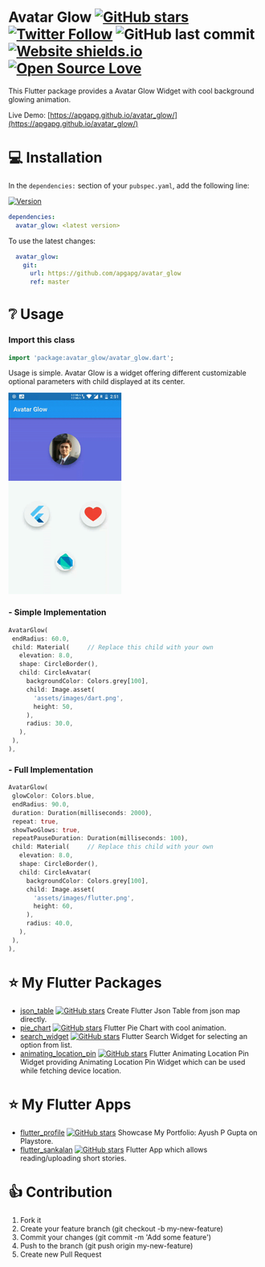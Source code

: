 # Avatar Glow [![GitHub stars](https://img.shields.io/github/stars/apgapg/avatar_glow.svg?style=social)](https://github.com/apgapg/avatar_glow) [![Twitter Follow](https://img.shields.io/twitter/url/https/@ayushpgupta.svg?style=social)](https://twitter.com/ayushpgupta) ![GitHub last commit](https://img.shields.io/github/last-commit/apgapg/avatar_glow.svg) [![Website shields.io](https://img.shields.io/website-up-down-green-red/http/shields.io.svg)](https://play.google.com/store/apps/details?id=com.coddu.flutterprofile)[![Open Source Love](https://badges.frapsoft.com/os/v2/open-source.svg?v=103)](https://github.com/apgapg/avatar_glow)


This Flutter package provides a Avatar Glow Widget with cool background glowing animation.

Live Demo: [https://apgapg.github.io/avatar_glow/](https://apgapg.github.io/avatar_glow/)

# 💻 Installation
In the `dependencies:` section of your `pubspec.yaml`, add the following line:

[![Version](https://img.shields.io/pub/v/avatar_glow.svg)](https://pub.dartlang.org/packages/avatar_glow)

```yaml
dependencies:
  avatar_glow: <latest version>
```

To use the latest changes:

```yaml
  avatar_glow:
    git:
      url: https://github.com/apgapg/avatar_glow
      ref: master
```

# ❔ Usage

### Import this class

```dart
import 'package:avatar_glow/avatar_glow.dart';
```

Usage is simple. Avatar Glow is a widget offering different customizable optional parameters with child displayed at its center.

<img src="https://raw.githubusercontent.com/apgapg/avatar_glow/master/src/app.gif"  height = "400" alt="PieChart">


### - Simple Implementation
```dart
AvatarGlow(
 endRadius: 60.0,
 child: Material(     // Replace this child with your own
   elevation: 8.0,
   shape: CircleBorder(),
   child: CircleAvatar(
     backgroundColor: Colors.grey[100],
     child: Image.asset(
       'assets/images/dart.png',
       height: 50,
     ),
     radius: 30.0,
   ),
 ),
),
```

### - Full Implementation
```dart
AvatarGlow(
 glowColor: Colors.blue,
 endRadius: 90.0,
 duration: Duration(milliseconds: 2000),
 repeat: true,
 showTwoGlows: true,
 repeatPauseDuration: Duration(milliseconds: 100),
 child: Material(     // Replace this child with your own
   elevation: 8.0,
   shape: CircleBorder(),
   child: CircleAvatar(
     backgroundColor: Colors.grey[100],
     child: Image.asset(
       'assets/images/flutter.png',
       height: 60,
     ),
     radius: 40.0,
   ),
 ),
),
```
# ⭐ My Flutter Packages
- [json_table](https://pub.dartlang.org/packages/json_table)  [![GitHub stars](https://img.shields.io/github/stars/apgapg/json_table.svg?style=social)](https://github.com/apgapg/json_table)  Create Flutter Json Table from json map directly.
- [pie_chart](https://pub.dartlang.org/packages/pie_chart)  [![GitHub stars](https://img.shields.io/github/stars/apgapg/pie_chart.svg?style=social)](https://github.com/apgapg/pie_chart)  Flutter Pie Chart with cool animation.
- [search_widget](https://pub.dartlang.org/packages/search_widget)  [![GitHub stars](https://img.shields.io/github/stars/apgapg/search_widget.svg?style=social)](https://github.com/apgapg/search_widget)  Flutter Search Widget for selecting an option from list.
- [animating_location_pin](https://pub.dev/packages/animating_location_pin)  [![GitHub stars](https://img.shields.io/github/stars/apgapg/animating_location_pin.svg?style=social)](https://github.com/apgapg/animating_location_pin)  Flutter Animating Location Pin Widget providing Animating Location Pin Widget which can be used while fetching device location.

# ⭐ My Flutter Apps
- [flutter_profile](https://github.com/apgapg/flutter_profile)  [![GitHub stars](https://img.shields.io/github/stars/apgapg/flutter_profile.svg?style=social)](https://github.com/apgapg/flutter_profile)  Showcase My Portfolio: Ayush P Gupta on Playstore.
- [flutter_sankalan](https://github.com/apgapg/flutter_sankalan)  [![GitHub stars](https://img.shields.io/github/stars/apgapg/flutter_sankalan.svg?style=social)](https://github.com/apgapg/flutter_sankalan)  Flutter App which allows reading/uploading short stories.

# 👍 Contribution
1. Fork it
2. Create your feature branch (git checkout -b my-new-feature)
3. Commit your changes (git commit -m 'Add some feature')
4. Push to the branch (git push origin my-new-feature)
5. Create new Pull Request
